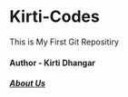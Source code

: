 # Kirti-Codes
This is My First Git Repositiry
<br>
<h4>Author - Kirti Dhangar</h4>
<a href="a"><h5>About Us</h5></a>
